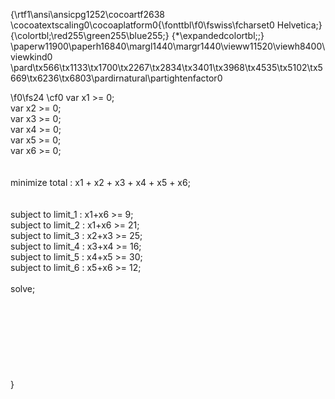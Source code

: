 {\rtf1\ansi\ansicpg1252\cocoartf2638
\cocoatextscaling0\cocoaplatform0{\fonttbl\f0\fswiss\fcharset0 Helvetica;}
{\colortbl;\red255\green255\blue255;}
{\*\expandedcolortbl;;}
\paperw11900\paperh16840\margl1440\margr1440\vieww11520\viewh8400\viewkind0
\pard\tx566\tx1133\tx1700\tx2267\tx2834\tx3401\tx3968\tx4535\tx5102\tx5669\tx6236\tx6803\pardirnatural\partightenfactor0

\f0\fs24 \cf0 var x1 >= 0; \
var x2 >= 0;\
var x3 >= 0;\
var x4 >= 0;\
var x5 >= 0;\
var x6 >= 0;\
\
\
minimize total : x1 + x2 + x3 + x4 + x5 + x6;\
\
\
subject to limit_1 :  x1+x6  >= 9;\
subject to limit_2 :  x1+x6  >= 21;\
subject to limit_3 :  x2+x3  >= 25;\
subject to limit_4 :  x3+x4  >= 16;\
subject to limit_5 :  x4+x5  >= 30;\
subject to limit_6 :  x5+x6  >= 12;\
\
solve;\
\
\
\
\
\
\
\
\
}